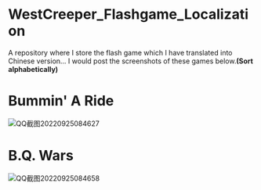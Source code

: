 # WestCreeper_Flashgame_Localization
A repository where I store the flash game which I have translated into Chinese version...
I would post the screenshots of these games below.**(Sort alphabetically)**
# Bummin' A Ride
![QQ截图20220925084627](https://user-images.githubusercontent.com/112631080/192123603-50ec1960-35e9-4595-899f-f839d19686df.png)
# B.Q. Wars
![QQ截图20220925084658](https://user-images.githubusercontent.com/112631080/192123613-912043b9-ddf6-4e2e-a1bb-32382d1990b8.png)
